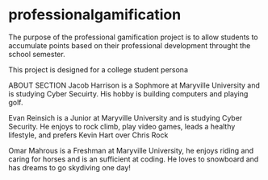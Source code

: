 # professionalgamification

The purpose of the professional gamification project is to allow students to accumulate points based on their professional 
development throught the school semester.

This project is designed for a college student persona

ABOUT SECTION
Jacob Harrison is a Sophmore at Maryville University and is studying Cyber Secuirty. His hobby is building computers and playing golf.

Evan Reinsich is a Junior at Maryville University and is studying Cyber Security. He enjoys to rock climb, play video games, leads a healthy lifestyle, and prefers Kevin Hart over Chris Rock

Omar Mahrous is a Freshman at Maryville University, he enjoys riding and caring for horses and is an sufficient at coding. He loves to snowboard and has dreams to go skydiving one day!

